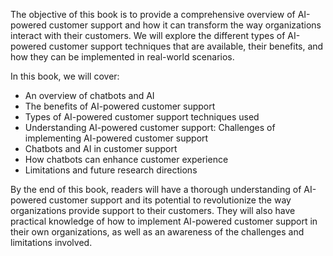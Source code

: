 
The objective of this book is to provide a comprehensive overview of AI-powered customer support and how it can transform the way organizations interact with their customers. We will explore the different types of AI-powered customer support techniques that are available, their benefits, and how they can be implemented in real-world scenarios.

In this book, we will cover:

* An overview of chatbots and AI
* The benefits of AI-powered customer support
* Types of AI-powered customer support techniques used
* Understanding AI-powered customer support: Challenges of implementing AI-powered customer support
* Chatbots and AI in customer support
* How chatbots can enhance customer experience
* Limitations and future research directions

By the end of this book, readers will have a thorough understanding of AI-powered customer support and its potential to revolutionize the way organizations provide support to their customers. They will also have practical knowledge of how to implement AI-powered customer support in their own organizations, as well as an awareness of the challenges and limitations involved.
